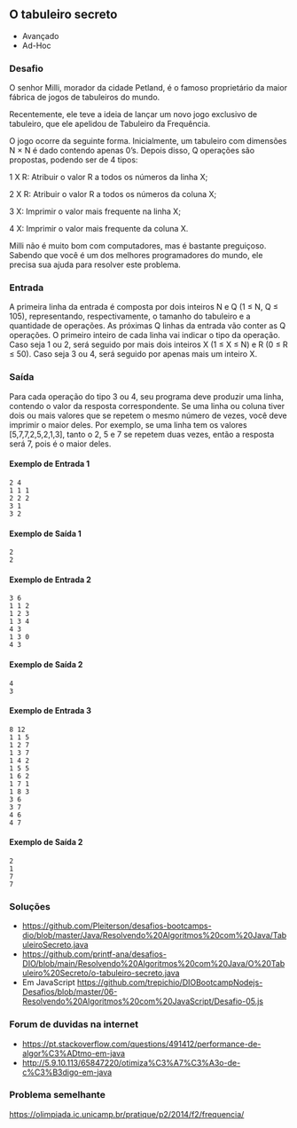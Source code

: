 ## O tabuleiro secreto
* Avançado
* Ad-Hoc

### Desafio
O senhor Milli, morador da cidade Petland, é o famoso proprietário da maior fábrica de jogos de tabuleiros do mundo.

Recentemente, ele teve a ideia de lançar um novo jogo exclusivo de tabuleiro, que ele apelidou de Tabuleiro da Frequência.

O jogo ocorre da seguinte forma. Inicialmente, um tabuleiro com dimensões N × N é dado contendo apenas 0’s. Depois disso, Q operações são propostas, podendo ser de 4 tipos:

1 X R: Atribuir o valor R a todos os números da linha X;

2 X R: Atribuir o valor R a todos os números da coluna X;

3 X: Imprimir o valor mais frequente na linha X;

4 X: Imprimir o valor mais frequente da coluna X.

Milli não é muito bom com computadores, mas é bastante preguiçoso. Sabendo que você é um dos melhores programadores do mundo, ele precisa sua ajuda para resolver este problema.

### Entrada
A primeira linha da entrada é composta por dois inteiros N e Q (1 ≤ N, Q ≤ 105), representando, respectivamente, o tamanho do tabuleiro e a quantidade de operações. As próximas Q linhas da entrada vão conter as Q operações. O primeiro inteiro de cada linha vai indicar o tipo da operação. Caso seja 1 ou 2, será seguido por mais dois inteiros X (1 ≤ X ≤ N) e R (0 ≤ R ≤ 50). Caso seja 3 ou 4, será seguido por apenas mais um inteiro X.

### Saída
Para cada operação do tipo 3 ou 4, seu programa deve produzir uma linha, contendo o valor da resposta correspondente. Se uma linha ou coluna tiver dois ou mais valores que se repetem o mesmo número de vezes, você deve imprimir o maior deles. Por exemplo, se uma linha tem os valores [5,7,7,2,5,2,1,3], tanto o 2, 5 e 7 se repetem duas vezes, então a resposta será 7, pois é o maior deles.


#### Exemplo de Entrada	1
~~~~
2 4
1 1 1
2 2 2
3 1
3 2
~~~~
#### Exemplo de Saída 1
~~~~
2
2
~~~~
#### Exemplo de Entrada 2
~~~~
3 6
1 1 2
1 2 3
1 3 4
4 3
1 3 0
4 3
~~~~
#### Exemplo de Saída 2
~~~~
4
3
~~~~
#### Exemplo de Entrada 3
~~~~
8 12
1 1 5
1 2 7
1 3 7
1 4 2
1 5 5
1 6 2
1 7 1
1 8 3
3 6
3 7
4 6
4 7
~~~~
#### Exemplo de Saída 2
~~~~
2
1
7
7
~~~~

### Soluções 

* https://github.com/Pleiterson/desafios-bootcamps-dio/blob/master/Java/Resolvendo%20Algoritmos%20com%20Java/TabuleiroSecreto.java
* https://github.com/printf-ana/desafios-DIO/blob/main/Resolvendo%20Algoritmos%20com%20Java/O%20Tabuleiro%20Secreto/o-tabuleiro-secreto.java
* Em JavaScript
  https://github.com/trepichio/DIOBootcampNodejs-Desafios/blob/master/06-Resolvendo%20Algoritmos%20com%20JavaScript/Desafio-05.js
  
  


### Forum de duvidas na internet
 * https://pt.stackoverflow.com/questions/491412/performance-de-algor%C3%ADtmo-em-java
 * http://5.9.10.113/65847220/otimiza%C3%A7%C3%A3o-de-c%C3%B3digo-em-java

### Problema semelhante
https://olimpiada.ic.unicamp.br/pratique/p2/2014/f2/frequencia/

